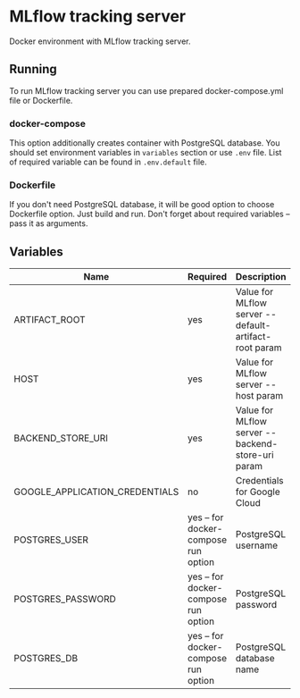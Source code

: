# MLflow tracking server

Docker environment with MLflow tracking server.

## Running

To run MLflow tracking server you can use prepared docker-compose.yml file or 
Dockerfile.

### docker-compose

This option additionally creates container with PostgreSQL database. You should 
set environment variables in `variables` section or use `.env` file. List of
required variable can be found in `.env.default` file.

### Dockerfile

If you don't need PostgreSQL database, it will be good option to choose Dockerfile
option. Just build and run. Don't forget about required variables – pass it as
arguments.

## Variables

| Name                      | Required| Description                           |
|---------------------------|---------|---------------------------------------|
|ARTIFACT_ROOT              | yes     | Value for MLflow server --default-artifact-root param |
|HOST                       | yes     | Value for MLflow server --host param |
|BACKEND_STORE_URI          | yes     | Value for MLflow server --backend-store-uri param|
|GOOGLE_APPLICATION_CREDENTIALS | no  | Credentials for Google Cloud |
|POSTGRES_USER              | yes – for docker-compose run option | PostgreSQL username|
|POSTGRES_PASSWORD          | yes – for docker-compose run option | PostgreSQL password|
|POSTGRES_DB                | yes – for docker-compose run option | PostgreSQL database name|
